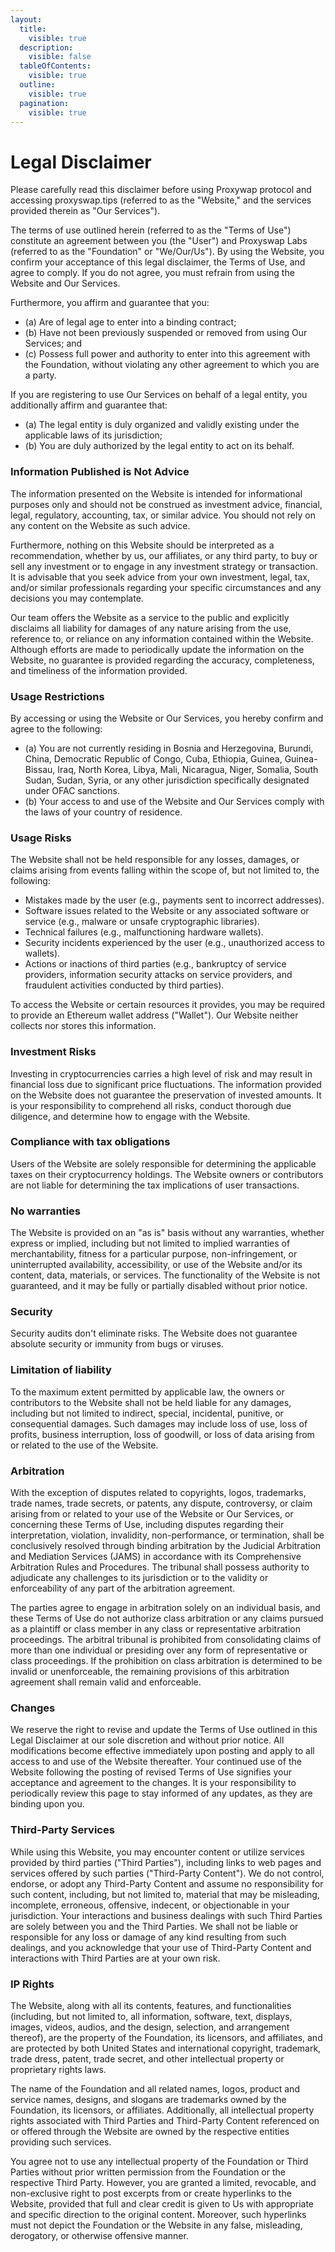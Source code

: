 ```yaml
---
layout:
  title:
    visible: true
  description:
    visible: false
  tableOfContents:
    visible: true
  outline:
    visible: true
  pagination:
    visible: true
---
```


# Legal Disclaimer

Please carefully read this disclaimer before using Proxywap protocol and accessing proxyswap.tips (referred to as the "Website," and the services provided therein as "Our Services").

The terms of use outlined herein (referred to as the "Terms of Use") constitute an agreement between you (the "User") and Proxyswap Labs (referred to as the "Foundation" or "We/Our/Us"). By using the Website, you confirm your acceptance of this legal disclaimer, the Terms of Use, and agree to comply. If you do not agree, you must refrain from using the Website and Our Services.

Furthermore, you affirm and guarantee that you:

* (a) Are of legal age to enter into a binding contract;
* (b) Have not been previously suspended or removed from using Our Services; and
* (c) Possess full power and authority to enter into this agreement with the Foundation, without violating any other agreement to which you are a party.

If you are registering to use Our Services on behalf of a legal entity, you additionally affirm and guarantee that:

* (a) The legal entity is duly organized and validly existing under the applicable laws of its jurisdiction;
* (b) You are duly authorized by the legal entity to act on its behalf.

### **Information Published is Not Advice** <a href="#information-published-is-not-advice" id="information-published-is-not-advice"></a>

The information presented on the Website is intended for informational purposes only and should not be construed as investment advice, financial, legal, regulatory, accounting, tax, or similar advice. You should not rely on any content on the Website as such advice.

Furthermore, nothing on this Website should be interpreted as a recommendation, whether by us, our affiliates, or any third party, to buy or sell any investment or to engage in any investment strategy or transaction. It is advisable that you seek advice from your own investment, legal, tax, and/or similar professionals regarding your specific circumstances and any decisions you may contemplate.

Our team offers the Website as a service to the public and explicitly disclaims all liability for damages of any nature arising from the use, reference to, or reliance on any information contained within the Website. Although efforts are made to periodically update the information on the Website, no guarantee is provided regarding the accuracy, completeness, and timeliness of the information provided.

### **Usage Restrictions** <a href="#usage-restrictions" id="usage-restrictions"></a>

By accessing or using the Website or Our Services, you hereby confirm and agree to the following:

* (a) You are not currently residing in Bosnia and Herzegovina, Burundi, China, Democratic Republic of Congo, Cuba, Ethiopia, Guinea, Guinea-Bissau, Iraq, North Korea, Libya, Mali, Nicaragua, Niger, Somalia, South Sudan, Sudan, Syria, or any other jurisdiction specifically designated under OFAC sanctions.
* (b) Your access to and use of the Website and Our Services comply with the laws of your country of residence.

### Usage Risks <a href="#usage-risks" id="usage-risks"></a>

The Website shall not be held responsible for any losses, damages, or claims arising from events falling within the scope of, but not limited to, the following:

* Mistakes made by the user (e.g., payments sent to incorrect addresses).
* Software issues related to the Website or any associated software or service (e.g., malware or unsafe cryptographic libraries).
* Technical failures (e.g., malfunctioning hardware wallets).
* Security incidents experienced by the user (e.g., unauthorized access to wallets).
* Actions or inactions of third parties (e.g., bankruptcy of service providers, information security attacks on service providers, and fraudulent activities conducted by third parties).

To access the Website or certain resources it provides, you may be required to provide an Ethereum wallet address ("Wallet"). Our Website neither collects nor stores this information.

### Investment Risks <a href="#investment-risks" id="investment-risks"></a>

Investing in cryptocurrencies carries a high level of risk and may result in financial loss due to significant price fluctuations. The information provided on the Website does not guarantee the preservation of invested amounts. It is your responsibility to comprehend all risks, conduct thorough due diligence, and determine how to engage with the Website.

### Compliance with tax obligations <a href="#compliance-with-tax-obligations" id="compliance-with-tax-obligations"></a>

Users of the Website are solely responsible for determining the applicable taxes on their cryptocurrency holdings. The Website owners or contributors are not liable for determining the tax implications of user transactions.

### No warranties <a href="#no-warranties" id="no-warranties"></a>

The Website is provided on an "as is" basis without any warranties, whether express or implied, including but not limited to implied warranties of merchantability, fitness for a particular purpose, non-infringement, or uninterrupted availability, accessibility, or use of the Website and/or its content, data, materials, or services. The functionality of the Website is not guaranteed, and it may be fully or partially disabled without prior notice.

### Security <a href="#security" id="security"></a>

Security audits don't eliminate risks. The Website does not guarantee absolute security or immunity from bugs or viruses.

### Limitation of liability <a href="#limitation-of-liability" id="limitation-of-liability"></a>

To the maximum extent permitted by applicable law, the owners or contributors to the Website shall not be held liable for any damages, including but not limited to indirect, special, incidental, punitive, or consequential damages. Such damages may include loss of use, loss of profits, business interruption, loss of goodwill, or loss of data arising from or related to the use of the Website.

### Arbitration <a href="#arbitration" id="arbitration"></a>

With the exception of disputes related to copyrights, logos, trademarks, trade names, trade secrets, or patents, any dispute, controversy, or claim arising from or related to your use of the Website or Our Services, or concerning these Terms of Use, including disputes regarding their interpretation, violation, invalidity, non-performance, or termination, shall be conclusively resolved through binding arbitration by the Judicial Arbitration and Mediation Services (JAMS) in accordance with its Comprehensive Arbitration Rules and Procedures. The tribunal shall possess authority to adjudicate any challenges to its jurisdiction or to the validity or enforceability of any part of the arbitration agreement.

The parties agree to engage in arbitration solely on an individual basis, and these Terms of Use do not authorize class arbitration or any claims pursued as a plaintiff or class member in any class or representative arbitration proceedings. The arbitral tribunal is prohibited from consolidating claims of more than one individual or presiding over any form of representative or class proceedings. If the prohibition on class arbitration is determined to be invalid or unenforceable, the remaining provisions of this arbitration agreement shall remain valid and enforceable.

### Changes <a href="#changes" id="changes"></a>

We reserve the right to revise and update the Terms of Use outlined in this Legal Disclaimer at our sole discretion and without prior notice. All modifications become effective immediately upon posting and apply to all access to and use of the Website thereafter. Your continued use of the Website following the posting of revised Terms of Use signifies your acceptance and agreement to the changes. It is your responsibility to periodically review this page to stay informed of any updates, as they are binding upon you.

### Third-Party Services <a href="#third-party-services" id="third-party-services"></a>

While using this Website, you may encounter content or utilize services provided by third parties ("Third Parties"), including links to web pages and services offered by such parties ("Third-Party Content"). We do not control, endorse, or adopt any Third-Party Content and assume no responsibility for such content, including, but not limited to, material that may be misleading, incomplete, erroneous, offensive, indecent, or objectionable in your jurisdiction. Your interactions and business dealings with such Third Parties are solely between you and the Third Parties. We shall not be liable or responsible for any loss or damage of any kind resulting from such dealings, and you acknowledge that your use of Third-Party Content and interactions with Third Parties are at your own risk.

### IP Rights <a href="#ip-rights" id="ip-rights"></a>

The Website, along with all its contents, features, and functionalities (including, but not limited to, all information, software, text, displays, images, videos, audios, and the design, selection, and arrangement thereof), are the property of the Foundation, its licensors, and affiliates, and are protected by both United States and international copyright, trademark, trade dress, patent, trade secret, and other intellectual property or proprietary rights laws.

The name of the Foundation and all related names, logos, product and service names, designs, and slogans are trademarks owned by the Foundation, its licensors, or affiliates. Additionally, all intellectual property rights associated with Third Parties and Third-Party Content referenced on or offered through the Website are owned by the respective entities providing such services.

You agree not to use any intellectual property of the Foundation or Third Parties without prior written permission from the Foundation or the respective Third Party. However, you are granted a limited, revocable, and non-exclusive right to post excerpts from or create hyperlinks to the Website, provided that full and clear credit is given to Us with appropriate and specific direction to the original content. Moreover, such hyperlinks must not depict the Foundation or the Website in any false, misleading, derogatory, or otherwise offensive manner.
